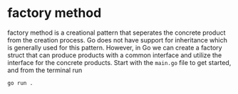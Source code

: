# factory method

factory method is a creational pattern that seperates the concrete product from the
creation process. Go does not have support for inheritance which is generally used for
this pattern. However, in Go we can create a factory struct that can produce products
with a common interface and utilize the interface for the concrete products. Start with
the `main.go` file to get started, and from the terminal run 
```
go run .
```
